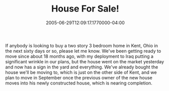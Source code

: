 ﻿---
title: House For Sale!
date: "2005-06-29T12:09:17.1770000-04:00"
description: If anybody is looking to buy a two story 3 bedroom home in Kent, Ohio in the next sixty days or so, please let me know.
featuredImage: img/1885-featured.png
---

If anybody is looking to buy a two story 3 bedroom home in Kent, Ohio in the next sixty days or so, please let me know. We've been getting ready to move since about 18 months ago, with my deployment to Iraq putting a significant wrinkle in our plans, but the house went on the market yesterday and now has a sign in the yard and everything. We've already bought the house we'll be moving to, which is just on the other side of Kent, and we plan to move in September once the previous owner of the new house moves into his newly constructed house, which is nearing completion.

